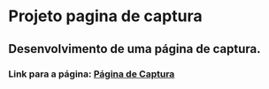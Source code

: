 # Projeto pagina de captura
## Desenvolvimento de uma página de captura.
### Link para a página: [Página de Captura]()
